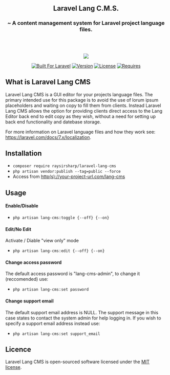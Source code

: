 <h2 align="center">Laravel Lang C.M.S.</h2>
<h3 align="center">~ A content management system for Laravel project language files.</h3>
<br><br>
<p align="center"><img src="https://raw.githubusercontent.com/raysirsharp/img-storage/master/lang-cms-header.png"></p>
<p align="center">
<a target="_blank" href="https://laravel.com/"><img src="https://img.shields.io/badge/Built%20For-Laravel-orange" alt="Built For Laravel"></a>
<a target="_blank" href="https://packagist.org/packages/raysirsharp/laravel-lang-cms"><img src="https://img.shields.io/badge/Current%20Version-0.1.1-blue" alt="Version"></a>
<a target="_blank" href="https://packagist.org/packages/raysirsharp/laravel-lang-cms"><img src="https://img.shields.io/badge/License-MIT-green" alt="License"></a>
<a target="_blank" href="https://laravel.com/"><img src="https://img.shields.io/badge/Requires-Laravel%20%5E7.0-red" alt="Requires"></a>
</p>

## What is Laravel Lang CMS

Laravel Lang CMS is a GUI editor for your projects language files. The primary intended use for this package is to avoid the use of lorum ipsum placeholders and waiting on copy to fill them from clients. Instead  Laravel Lang CMS allows the option for providing clients direct access to the Lang Editor back end to edit copy as they wish, without a need for setting up back end functionality and datebase storage.

For more information on Laravel language files and how they work see: <a href="https://laravel.com/docs/7.x/localization">https://laravel.com/docs/7.x/localization</a>.

## Installation
- `composer require raysirsharp/laravel-lang-cms`
- `php artisan vendor:publish --tag=public --force`
- Access from <a href="https://github.com/raysirsharp/laravel-lang-cms">http(s)://your-project-url.com/lang-cms</a>

## Usage

#### Enable/Disable
- `php artisan lang-cms:toggle {--off} {--on}`

#### Edit/No Edit
Activate / Diable "view only" mode 
- `php artisan lang-cms:edit {--off} {--on}`

#### Change access password
The default access password is "lang-cms-admin", to change it (reccomended) use:
- `php artisan lang-cms:set password`

#### Change support email
The default support email address is NULL. The support message in this case states to contact the system admin for help logging in. If you wish to specify a support email address instead use:
- `php artisan lang-cms:set support_email`

## Licence
Laravel Lang CMS is open-sourced software licensed under the [MIT license](LICENSE.md).
